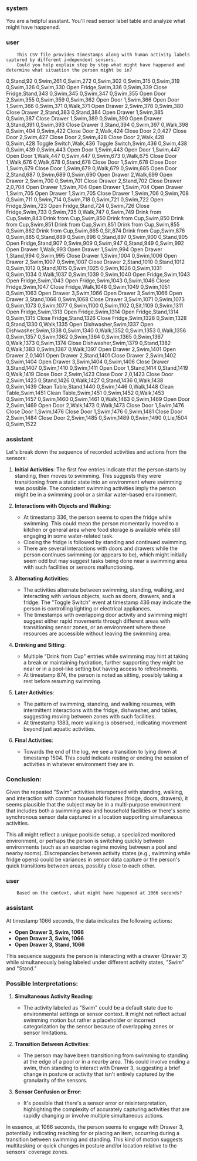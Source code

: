 ### system
You are a helpful assstant. You'll read sensor label table and analyze what might have happened.
### user

        This CSV file provides timestamps along with human activity labels captured by different independent sensors.
        Could you help explain step by step what might have happened and determine what situation the person might be in?
    
0,Stand,92
0,Swim,261
0,Swim,272
0,Swim,302
0,Swim,315
0,Swim,319
0,Swim,326
0,Swim,330
Open Fridge,Swim,336
0,Swim,339
Close Fridge,Stand,343
0,Swim,345
0,Swim,347
0,Swim,355
Open Door 2,Swim,355
0,Swim,359
0,Swim,362
Open Door 1,Swim,366
Open Door 1,Swim,366
0,Swim,371
0,Walk,371
Open Drawer 2,Swim,378
0,Swim,380
Close Drawer 2,Stand,383
0,Stand,384
Open Drawer 1,Swim,385
0,Swim,387
Close Drawer 1,Swim,389
0,Swim,390
Open Drawer 3,Stand,391
0,Swim,393
Close Drawer 3,Stand,394
0,Swim,397
0,Walk,398
0,Swim,404
0,Swim,422
Close Door 2,Walk,424
Close Door 2,0,427
Close Door 2,Swim,427
Close Door 2,Swim,428
Close Door 2,Walk,428
0,Swim,428
Toggle Switch,Walk,436
Toggle Switch,Swim,436
0,Swim,438
0,Swim,439
0,Swim,443
Open Door 1,Swim,443
Open Door 1,Swim,447
Open Door 1,Walk,447
0,Swim,447
0,Swim,673
0,Walk,675
Close Door 1,Walk,676
0,Walk,678
0,Stand,678
Close Door 1,Swim,678
Close Door 1,Swim,679
Close Door 1,Swim,679
0,Walk,679
0,Swim,685
Open Door 2,Stand,687
0,Swim,689
0,Swim,690
Open Drawer 2,Walk,699
Open Drawer 2,Swim,700
0,Swim,701
Close Drawer 2,Stand,702
Close Drawer 2,0,704
Open Drawer 1,Swim,704
Open Drawer 1,Swim,704
Open Drawer 1,Swim,705
Open Drawer 1,Swim,705
Close Drawer 1,Swim,706
0,Swim,708
0,Swim,711
0,Swim,714
0,Swim,718
0,Swim,721
0,Swim,722
Open Fridge,Swim,723
Open Fridge,Stand,724
0,Swim,726
Close Fridge,Swim,733
0,Swim,735
0,Walk,747
0,Swim,749
Drink from Cup,Swim,843
Drink from Cup,Swim,850
Drink from Cup,Swim,850
Drink from Cup,Swim,851
Drink from Cup,Swim,851
Drink from Cup,Swim,855
0,Swim,862
Drink from Cup,Swim,865
0,Sit,874
Drink from Cup,Swim,876
0,Swim,885
0,Stand,889
0,Swim,896
0,Stand,897
0,Swim,900
0,Stand,905
Open Fridge,Stand,907
0,Swim,909
0,Swim,947
0,Stand,949
0,Swim,992
Open Drawer 1,Walk,993
Open Drawer 1,Swim,994
Open Drawer 1,Stand,994
0,Swim,995
Close Drawer 1,Swim,1004
0,Swim,1006
Open Drawer 2,Swim,1007
0,Swim,1007
Close Drawer 2,Stand,1010
0,Stand,1012
0,Swim,1012
0,Stand,1015
0,Swim,1025
0,Swim,1026
0,Swim,1031
0,Swim,1034
0,Walk,1037
0,Swim,1039
0,Swim,1040
Open Fridge,Swim,1043
Open Fridge,Swim,1043
Open Fridge,Swim,1043
0,Swim,1046
Close Fridge,Swim,1047
Close Fridge,Walk,1048
0,Swim,1049
0,Swim,1051
0,Swim,1063
Open Drawer 3,Swim,1066
Open Drawer 3,Swim,1066
Open Drawer 3,Stand,1066
0,Swim,1068
Close Drawer 3,Swim,1071
0,Swim,1073
0,Swim,1073
0,Swim,1077
0,Swim,1100
0,Swim,1102
0,Sit,1109
0,Swim,1311
Open Fridge,Swim,1313
Open Fridge,Swim,1314
Open Fridge,Stand,1314
0,Swim,1315
Close Fridge,Stand,1326
Close Fridge,Swim,1328
0,Swim,1328
0,Stand,1330
0,Walk,1335
Open Dishwasher,Swim,1337
Open Dishwasher,Swim,1338
0,Swim,1340
0,Walk,1352
0,Swim,1353
0,Walk,1356
0,Swim,1357
0,Swim,1362
0,Swim,1364
0,Swim,1365
0,Swim,1367
0,Walk,1373
0,Swim,1374
Close Dishwasher,Swim,1379
0,Stand,1382
0,Walk,1383
0,Swim,1387
0,Walk,1397
Open Drawer 2,Swim,1401
Open Drawer 2,0,1401
Open Drawer 2,Stand,1401
Close Drawer 2,Swim,1402
0,Swim,1404
Open Drawer 3,Swim,1404
0,Swim,1406
Close Drawer 3,Stand,1407
0,Swim,1410
0,Swim,1411
Open Door 1,Stand,1414
0,Stand,1419
0,Walk,1419
Close Door 2,Swim,1423
Close Door 2,0,1423
Close Door 2,Swim,1423
0,Stand,1426
0,Walk,1427
0,Stand,1436
0,Walk,1438
0,Swim,1439
Clean Table,Stand,1440
0,Swim,1446
0,Walk,1448
Clean Table,Swim,1451
Clean Table,Swim,1451
0,Swim,1452
0,Walk,1453
0,Swim,1457
0,Swim,1460
0,Swim,1461
0,Walk,1463
0,Swim,1469
Open Door 2,Swim,1469
Open Door 2,Walk,1473
0,Walk,1473
Close Door 1,Swim,1476
Close Door 1,Swim,1476
Close Door 1,Swim,1476
0,Swim,1481
Close Door 2,Swim,1484
Close Door 2,Swim,1485
0,Swim,1489
0,Swim,1490
0,Lie,1504
0,Swim,1522

### assistant
Let's break down the sequence of recorded activities and actions from the sensors:

1. **Initial Activities**: The first few entries indicate that the person starts by standing, then moves to swimming. This suggests they were transitioning from a static state into an environment where swimming was possible. The consistent swimming activities imply the person might be in a swimming pool or a similar water-based environment.

2. **Interactions with Objects and Walking**:
    - At timestamp 336, the person seems to open the fridge while swimming. This could mean the person momentarily moved to a kitchen or general area where food storage is available while still engaging in some water-related task.
    - Closing the fridge is followed by standing and continued swimming.
    - There are several interactions with doors and drawers while the person continues swimming (or appears to be), which might initially seem odd but may suggest tasks being done near a swimming area with such facilities or sensors malfunctioning.
  
3. **Alternating Activities**:
    - The activities alternate between swimming, standing, walking, and interacting with various objects, such as doors, drawers, and a fridge. The "Toggle Switch" event at timestamp 436 may indicate the person is controlling lighting or electrical appliances.
    - The timestamps with overlapping door activity and swimming might suggest either rapid movements through different areas with transitioning sensor zones, or an environment where these resources are accessible without leaving the swimming area.
  
4. **Drinking and Sitting**:
    - Multiple "Drink from Cup" entries while swimming may hint at taking a break or maintaining hydration, further supporting they might be near or in a pool-like setting but having access to refreshments.
    - At timestamp 874, the person is noted as sitting, possibly taking a rest before resuming swimming.

5. **Later Activities**:
    - The pattern of swimming, standing, and walking resumes, with intermittent interactions with the fridge, dishwasher, and tables, suggesting moving between zones with such facilities.
    - At timestamp 1383, more walking is observed, indicating movement beyond just aquatic activities.
  
6. **Final Activities**:
   - Towards the end of the log, we see a transition to lying down at timestamp 1504. This could indicate resting or ending the session of activities in whatever environment they are in.

### Conclusion:
Given the repeated "Swim" activities interspersed with standing, walking, and interaction with common household fixtures (fridge, doors, drawers), it seems plausible that the subject may be in a multi-purpose environment that includes both a swimming area and household facilities or there's some synchronous sensor data captured in a location supporting simultaneous activities.

This all might reflect a unique poolside setup, a specialized monitored environment, or perhaps the person is switching quickly between environments (such as an exercise regime moving between a pool and nearby rooms). Discrepancies between activity states (e.g., swimming while fridge opens) could be variances in sensor data capture or the person's quick transitions between areas, possibly close to each other.
### user

        Based on the context, what might have happened at 1066 seconds?
    
### assistant
At timestamp 1066 seconds, the data indicates the following actions:

- **Open Drawer 3, Swim, 1066**
- **Open Drawer 3, Swim, 1066**
- **Open Drawer 3, Stand, 1066**

This sequence suggests the person is interacting with a drawer (Drawer 3) while simultaneously being labeled under different activity states, "Swim" and "Stand."

### Possible Interpretations:

1. **Simultaneous Activity Reading**:
   - The activity labeled as "Swim" could be a default state due to environmental settings or sensor context. It might not reflect actual swimming motion but rather a placeholder or incorrect categorization by the sensor because of overlapping zones or sensor limitations.

2. **Transition Between Activities**:
   - The person may have been transitioning from swimming to standing at the edge of a pool or in a nearby area. This could involve ending a swim, then standing to interact with Drawer 3, suggesting a brief change in posture or activity that isn't entirely captured by the granularity of the sensors.

3. **Sensor Confusion or Error**:
   - It's possible that there's a sensor error or misinterpretation, highlighting the complexity of accurately capturing activities that are rapidly changing or involve multiple simultaneous actions.

In essence, at 1066 seconds, the person seems to engage with Drawer 3, potentially indicating reaching for or placing an item, occurring during a transition between swimming and standing. This kind of motion suggests multitasking or quick changes in posture and/or location relative to the sensors' coverage zones.
